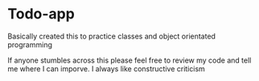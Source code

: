 # Todo-app
Basically created this to practice classes and object orientated programming

If anyone stumbles across this please feel free to review my code and tell me where I can imporve. I always like constructive criticism 
